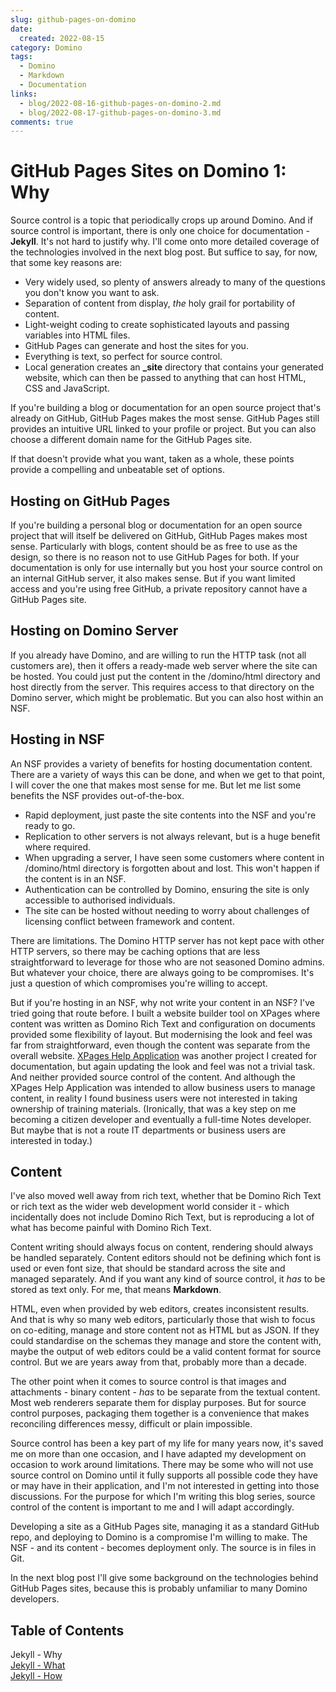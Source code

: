 ```yaml
---
slug: github-pages-on-domino
date: 
  created: 2022-08-15
category: Domino
tags: 
  - Domino
  - Markdown
  - Documentation
links:
  - blog/2022-08-16-github-pages-on-domino-2.md
  - blog/2022-08-17-github-pages-on-domino-3.md
comments: true
---
```

# GitHub Pages Sites on Domino 1: Why

Source control is a topic that periodically crops up around Domino. And if source control is important, there is only one choice for documentation - **Jekyll**. It's not hard to justify why. I'll come onto more detailed coverage of the technologies involved in the next blog post. But suffice to say, for now, that some key reasons are:

<!-- more -->

- Very widely used, so plenty of answers already to many of the questions you don't know you want to ask.
- Separation of content from display, _the_ holy grail for portability of content.
- Light-weight coding to create sophisticated layouts and passing variables into HTML files.
- GitHub Pages can generate and host the sites for you.
- Everything is text, so perfect for source control.
- Local generation creates an **_site** directory that contains your generated website, which can then be passed to anything that can host HTML, CSS and JavaScript.

If you're building a blog or documentation for an open source project that's already on GitHub, GitHub Pages makes the most sense. GitHub Pages still provides an intuitive URL linked to your profile or project. But you can also choose a different domain name for the GitHub Pages site.

If that doesn't provide what you want, taken as a whole, these points provide a compelling and unbeatable set of options.

## Hosting on GitHub Pages

If you're building a personal blog or documentation for an open source project that will itself be delivered on GitHub, GitHub Pages makes most sense. Particularly with blogs, content should be as free to use as the design, so there is no reason not to use GitHub Pages for both. If your documentation is only for use internally but you host your source control on an internal GitHub server, it also makes sense. But if you want limited access and you're using free GitHub, a private repository cannot have a GitHub Pages site.

## Hosting on Domino Server

If you already have Domino, and are willing to run the HTTP task (not all customers are), then it offers a ready-made web server where the site can be hosted. You could just put the content in the /domino/html directory and host directly from the server. This requires access to that directory on the Domino server, which might be problematic. But you can also host within an NSF.

## Hosting in NSF

An NSF provides a variety of benefits for hosting documentation content. There are a variety of ways this can be done, and when we get to that point, I will cover the one that makes most sense for me. But let me list some benefits the NSF provides out-of-the-box.

- Rapid deployment, just paste the site contents into the NSF and you're ready to go.
- Replication to other servers is not always relevant, but is a huge benefit where required.
- When upgrading a server, I have seen some customers where content in /domino/html directory is forgotten about and lost. This won't happen if the content is in an NSF.
- Authentication can be controlled by Domino, ensuring the site is only accessible to authorised individuals.
- The site can be hosted without needing to worry about challenges of licensing conflict between framework and content.

There are limitations. The Domino HTTP server has not kept pace with other HTTP servers, so there may be caching options that are less straightforward to leverage for those who are not seasoned Domino admins. But whatever your choice, there are always going to be compromises. It's just a question of which compromises you're willing to accept.

But if you're hosting in an NSF, why not write your content in an NSF? I've tried going that route before. I built a website builder tool on XPages where content was written as Domino Rich Text and configuration on documents provided some flexibility of layout. But modernising the look and feel was far from straightforward, even though the content was separate from the overall website. [XPages Help Application](https://xhelp.openntf.org/) was another project I created for documentation, but again updating the look and feel was not a trivial task. And neither provided source control of the content. And although the XPages Help Application was intended to allow business users to manage content, in reality I found business users were not interested in taking ownership of training materials. (Ironically, that was a key step on me becoming a citizen developer and eventually a full-time Notes developer. But maybe that is not a route IT departments or business users are interested in today.)

## Content

I've also moved well away from rich text, whether that be Domino Rich Text or rich text as the wider web development world consider it - which incidentally does not include Domino Rich Text, but is reproducing a lot of what has become painful with Domino Rich Text.

Content writing should always focus on content, rendering should always be handled separately. Content editors should not be defining which font is used or even font size, that should be standard across the site and managed separately. And if you want any kind of source control, it _has_ to be stored as text only. For me, that means **Markdown**.

HTML, even when provided by web editors, creates inconsistent results. And that is why so many web editors, particularly those that wish to focus on co-editing, manage and store content not as HTML but as JSON. If they could standardise on the schemas they manage and store the content with, maybe the output of web editors could be a valid content format for source control. But we are years away from that, probably more than a decade.

The other point when it comes to source control is that images and attachments - binary content - _has_ to be separate from the textual content. Most web renderers separate them for display purposes. But for source control purposes, packaging them together is a convenience that makes reconciling differences messy, difficult or plain impossible.

Source control has been a key part of my life for many years now, it's saved me on more than one occasion, and I have adapted my development on occasion to work around limitations. There may be some who will not use source control on Domino until it fully supports all possible code they have or may have in their application, and I'm not interested in getting into those discussions. For the purpose for which I'm writing this blog series, source control of the content is important to me and I will adapt accordingly.

Developing a site as a GitHub Pages site, managing it as a standard GitHub repo, and deploying to Domino is a compromise I'm willing to make. The NSF - and its content - becomes deployment only. The source is in files in Git.

In the next blog post I'll give some background on the technologies behind GitHub Pages sites, because this is probably unfamiliar to many Domino developers.

## Table of Contents

Jekyll - Why<br/>
[Jekyll - What](./2022-08-16-github-pages-on-domino-2.md)<br/>
[Jekyll - How](./2022-08-17-github-pages-on-domino-3.md)